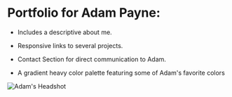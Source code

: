# Portfolio for Adam Payne: 

  - Includes a descriptive about me.
  
  - Responsive links to several projects.
  
  - Contact Section for direct communication to Adam.
  
  - A gradient heavy color palette featuring some of Adam's favorite colors

  ![Adam's Headshot](./assets/images/class-pic-small-11.jpg)
